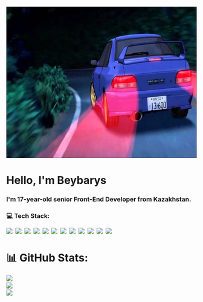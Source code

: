 <p align="center">
  <img src="/assets/header.jpg" alt="Header" width="1200" height="400" />
</p>

# Hello, I'm **Beybarys**

### I'm **17-year-old senior Front-End Developer** from Kazakhstan.

### 💻 Tech Stack:

<img src="https://cdn.iconscout.com/icon/free/png-256/free-html-5-logo-icon-download-in-svg-png-gif-file-formats--programming-langugae-language-pack-logos-icons-1175208.png?f=webp&w=256" height="50"/>&nbsp;
<img src="https://upload.wikimedia.org/wikipedia/commons/6/62/CSS3_logo.svg" height="50"/>&nbsp;
<img src="https://upload.wikimedia.org/wikipedia/commons/9/99/Unofficial_JavaScript_logo_2.svg" height="50"/>&nbsp;
<img src="https://upload.wikimedia.org/wikipedia/commons/a/a7/React-icon.svg" height="50"/>&nbsp;
<img src="https://upload.wikimedia.org/wikipedia/commons/4/4c/Typescript_logo_2020.svg" height="50"/>&nbsp;
<img src="https://redux.js.org/img/redux.svg" height="50"/>&nbsp;
<img src="https://mobx.js.org/img/mobx.png" height="50"/>&nbsp;
<img src="https://tanstack.com/_next/static/media/react-query-light.d42df3bc.svg" height="50"/>&nbsp;
<img src="https://nextjs.org/static/favicon/safari-pinned-tab.svg" height="50"/>&nbsp;
<img src="https://firebase.google.com/static/images/brand-guidelines/logo-logomark.png" height="50"/>&nbsp;
<img src="https://avatars.githubusercontent.com/u/56490556?s=200&v=4" height="50"/>&nbsp;
<img src="https://tailwindcss.com/_next/static/media/tailwindcss-logo.92b4fb14.svg" height="50"/>&nbsp;


# 📊 GitHub Stats:

![](https://github-readme-stats.vercel.app/api?username=lackoftalentt&theme=shadow_blue&hide_border=false&include_all_commits=true&count_private=true)<br/>
![](https://github-readme-streak-stats.herokuapp.com/?user=lackoftalentt&theme=shadow_blue&hide_border=false)<br/>
![](https://github-readme-stats.vercel.app/api/top-langs/?username=lackoftalentt&theme=shadow_blue&hide_border=false&include_all_commits=true&count_private=true&layout=compact)
